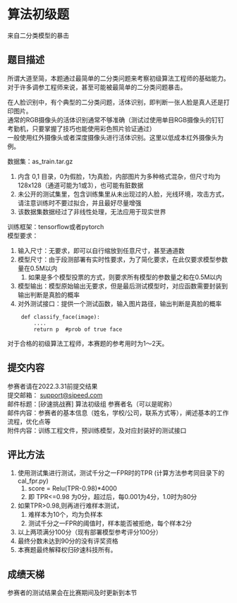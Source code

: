 # 算法初级题
来自二分类模型的暴击

## 题目描述
所谓大道至简，本题通过最简单的二分类问题来考察初级算法工程师的基础能力。  
对于许多调参工程师来说，甚至可能被最简单的二分类问题暴击。  

在人脸识别中，有个典型的二分类问题，活体识别，即判断一张人脸是真人还是打印图片。  
通常的RGB摄像头的活体识别通常不够准确（测试过使用单目RGB摄像头的钉钉考勤机，只要掌握了技巧也能使用彩色照片验证通过）  
一般使用红外摄像头或者深度摄像头进行活体识别。这里以低成本红外摄像头为例。  

数据集：as_train.tar.gz  
1. 内含 0,1 目录，0为假脸，1为真脸，内部图片为多种格式混杂，但尺寸均为128x128（通道可能为1或3），也可能有脏数据    
2. 未公开的测试集里，包含训练集里从未出现过的人脸，光线环境，攻击方式，请注意训练时不要过拟合，并且最好尽量增强  
3. 该数据集数据经过了非线性处理，无法应用于现实世界  

训练框架：tensorflow或者pytorch  
模型要求：
1. 输入尺寸：无要求，即可以自行缩放到任意尺寸，甚至通道数
2. 模型尺寸：由于段测部署有实时性要求，为了简化要求，在此仅要求模型参数量在0.5M以内
   1. 如果是多个模型投票的方式，则要求所有模型的参数量之和在0.5M以内
3. 模型输出：模型原始输出无要求，但是最后测试模型时，对应函数需要封装到输出判断是真脸的概率
4. 对外测试接口：提供一个测试函数，输入图片路径，输出判断是真脸的概率
   ```
    def classify_face(image):
        ....
        return p  #prob of true face
    ```
对于合格的初级算法工程师，本赛题的参考用时为1～2天。  

## 提交内容
参赛者请在2022.3.31前提交结果  
提交邮箱： support@sipeed.com  
邮件标题：[矽速挑战赛] 算法初级组 参赛者名（可以是昵称）  
邮件内容：参赛者的基本信息（姓名，学校/公司，联系方式等），阐述基本的工作流程，优化点等  
附件内容：训练工程文件，预训练模型，及对应封装好的测试接口  

## 评比方法
1. 使用测试集进行测试，测试千分之一FPR时的TPR (计算方法参考同目录下的cal_fpr.py)
   1. score = Relu(TPR-0.98)*4000
   2. 即 TPR<=0.98 为0分，超过后，每0.001为4分，1.0时为80分
2. 如果TPR>0.98,则再进行难样本测试，
   1. 难样本为10个，均为负样本
   2. 测试千分之一FPR的阈值时，样本能否被拒绝，每个样本2分
3. 以上两项满分100分（现有部署模型参考评分100分）
4. 最终分数未达到90分的没有评奖资格
5. 本赛题最终解释权归矽速科技所有。

## 成绩天梯
参赛者的测试结果会在比赛期间及时更新到本节

